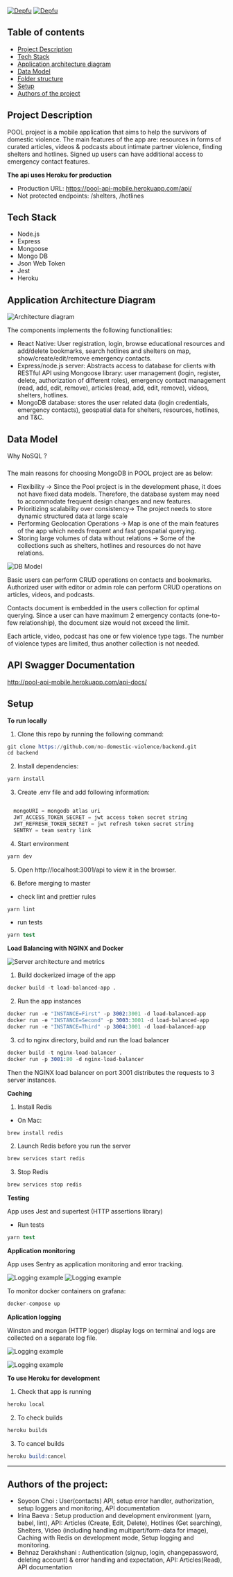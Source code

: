 [![Depfu](https://badges.depfu.com/badges/9916734af8c74c90ee3959bbdc0fae77/overview.svg)](https://depfu.com/github/no-domestic-violence/backend?project_id=17563)
[![Depfu](https://badges.depfu.com/badges/9916734af8c74c90ee3959bbdc0fae77/count.svg)](https://depfu.com/github/no-domestic-violence/backend?project_id=17563)

## Table of contents

- [Project Description](#project-description)
- [Tech Stack](#tech-stack)
- [Application architecture diagram](#application-architecture-diagram)
- [Data Model](#--data-model)
- [Folder structure](#folder-structure)
- [Setup](#setup)
- [Authors of the project](#authors-of-the-project)

## Project Description

POOL project is a mobile application that aims to help the survivors of domestic violence. The main features of the app are: resources in forms of curated articles, videos & podcasts about intimate partner violence, finding shelters and hotlines. Signed up users can have additional access to emergency contact features.

**The api uses Heroku for production**

- Production URL: https://pool-api-mobile.herokuapp.com/api/
- Not protected endpoints: /shelters, /hotlines

## Tech Stack

- Node.js
- Express
- Mongoose
- Mongo DB
- Json Web Token
- Jest
- Heroku

## Application Architecture Diagram

![Architecture diagram](./readme_assets/app_architecture.png)

The components implements the following functionalities:

- React Native: User registration, login, browse educational resources and add/delete bookmarks, search hotlines and shelters on map, show/create/edit/remove emergency contacts.
- Express/node.js server: Abstracts access to database for clients with RESTful API using Mongoose library: user management (login, register, delete, authorization of different roles), emergency contact management (read, add, edit, remove), articles (read, add, edit, remove), videos, shelters, hotlines.
- MongoDB database: stores the user related data (login credentials, emergency contacts), geospatial data for shelters, resources, hotlines, and T&C.

## Data Model

Why NoSQL ?

###

The main reasons for choosing MongoDB in POOL project are as below:

- Flexibility → Since the Pool project is in the development phase, it does not have fixed data models. Therefore, the database system may need to accommodate frequent design changes and new features.
- Prioritizing scalability over consistency→ The project needs to store dynamic structured data at large scale
- Performing Geolocation Operations → Map is one of the main features of the app which needs frequent and fast geospatial querying.
- Storing large volumes of data without relations → Some of the collections such as shelters, hotlines and resources do not have relations.

![DB Model](./readme_assets/db_model.png)

Basic users can perform CRUD operations on contacts and bookmarks. Authorized user with editor or admin role can perform CRUD operations on articles, videos, and podcasts.

Contacts document is embedded in the users collection for optimal querying. Since a user can have maximum 2 emergency contacts (one-to-few relationship), the document size would not exceed the limit.

Each article, video, podcast has one or few violence type tags. The number of violence types are limited, thus another collection is not needed.

## API Swagger Documentation

http://pool-api-mobile.herokuapp.com/api-docs/

## Setup

**To run locally**

1. Clone this repo by running the following command:

```s
git clone https://github.com/no-domestic-violence/backend.git
cd backend
```

2. Install dependencies:

```s
yarn install
```

3. Create .env file and add following information:

```s

  mongoURI = mongodb atlas uri
  JWT_ACCESS_TOKEN_SECRET = jwt access token secret string
  JWT_REFRESH_TOKEN_SECRET = jwt refresh token secret string
  SENTRY = team sentry link
```

4. Start environment

```s
yarn dev
```

5. Open http://localhost:3001/api to view it in the browser.

6. Before merging to master

- check lint and prettier rules

```s
yarn lint
```

- run tests

```s
yarn test
```

**Load Balancing with NGINX and Docker**

![Server architecture and metrics](./readme_assets/server_architecture_and_metrics.png)

1. Build dockerized image of the app

```s
docker build -t load-balanced-app .
```

2. Run the app instances

```s
docker run -e "INSTANCE=First" -p 3002:3001 -d load-balanced-app
docker run -e "INSTANCE=Second" -p 3003:3001 -d load-balanced-app
docker run -e "INSTANCE=Third" -p 3004:3001 -d load-balanced-app
```

3. cd to nginx directory, build and run the load balancer

```s
docker build -t nginx-load-balancer .
docker run -p 3001:80 -d nginx-load-balancer
```

Then the NGINX load balancer on port 3001 distributes the requests to 3 server instances.

**Caching**

1. Install Redis

- On Mac:

```s
brew install redis
```

2. Launch Redis before you run the server

```s
brew services start redis
```

3. Stop Redis

```s
brew services stop redis
```

**Testing**

App uses Jest and supertest (HTTP assertions library)

- Run tests

```s
yarn test
```

**Application monitoring**

App uses Sentry as application monitoring and error tracking.

![Logging example](./readme_assets/error_sentry.png)
![Logging example](./readme_assets/perfomance_sentry.png)

To monitor docker containers on grafana:

```s
docker-compose up
```

**Aplication logging**

Winston and morgan (HTTP logger) display logs on terminal and logs are collected on a separate log file.

![Logging example](./readme_assets/logging.png)

![Logging example](./readme_assets/logging_file.png)

**To use Heroku for development**

1. Check that app is running

```s
heroku local
```

2. To check builds

```s
heroku builds
```

3. To cancel builds

```s
heroku build:cancel
```

---

## Authors of the project:

- Soyoon Choi : User(contacts) API, setup error handler, authorization, setup loggers and monitoring, API documentation
- Irina Baeva : Setup production and development environment (yarn, babel, lint),
  API: Articles (Create, Edit, Delete), Hotlines (Get searching), Shelters, Video (including handling multipart/form-data for image), Caching with Redis on development mode, Setup logging and monitoring.
- Behnaz Derakhshani : Authentication (signup, login, changepassword, deleting account) & error handling and expectation, API: Articles(Read), API documentation
